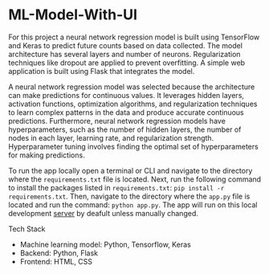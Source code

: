 # ML-Model-With-UI

For this project a neural network regression model is built using TensorFlow and Keras to predict future counts based on data collected. The model architecture has several layers and number of neurons. Regularization techniques like dropout are applied to prevent overfitting. A simple web application is built using Flask that integrates the model. 

A neural network regression model was selected because the architecture can make predictions for continuous values. It leverages hidden layers, activation functions, optimization algorithms, and regularization techniques to learn complex patterns in the data and produce accurate continuous predictions. Furthermore, neural network regression models have hyperparameters, such as the number of hidden layers, the number of nodes in each layer, learning rate, and regularization strength. Hyperparameter tuning involves finding the optimal set of hyperparameters for making predictions.

<!---
To access the app in an internet browser use this [link](https://em008.github.io/ML-Model-With-UI/).
-->

To run the app locally open a terminal or CLI and navigate to the directory where the `requirements.txt` file is located. Next, run the following command to install the packages listed in `requirements.txt`: `pip install -r requirements.txt`. Then, navigate to the directory where the `app.py` file is located and run the command: `python app.py`. The app will run on this local development [server](http://127.0.0.1:5000) by deafult unless manually changed.

Tech Stack
- Machine learning model: Python, Tensorflow, Keras
- Backend: Python, Flask
- Frontend: HTML, CSS
